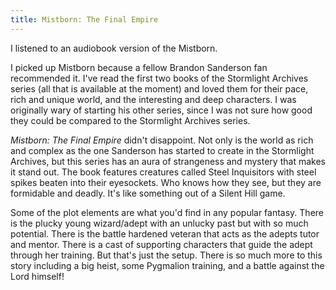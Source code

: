 ```yaml
---
title: Mistborn: The Final Empire
---
```


I listened to an audiobook version of the Mistborn.

I picked up Mistborn because a fellow Brandon Sanderson fan recommended it. I've read the first two books 
of the Stormlight Archives series (all that is available at the moment) and loved them for their pace,
rich and unique world, and the interesting and deep characters. I was originally wary of starting his other
series, since I was not sure how good they could be compared to the Stormlight Archives series. 

_Mistborn: The Final Empire_ didn't disappoint. Not only is the world as rich and complex as the one
Sanderson has started to create in the Stormlight Archives, but this series has an aura of strangeness and
mystery that makes it stand out. The book features creatures called Steel Inquisitors with steel spikes
beaten into their eyesockets. Who knows how they see, but they are formidable and deadly. It's like
something out of a Silent Hill game.

Some of the plot elements are what you'd find in any popular fantasy. There is the plucky young wizard/adept
with an unlucky past but with so much potential. There is the battle hardened veteran that acts as the
adepts tutor and mentor. There is a cast of supporting characters that guide the adept through her
training. But that's just the setup. There is so much more to this story including a big heist, some
Pygmalion training, and a battle against the Lord himself!

